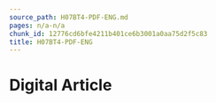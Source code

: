 ```yaml
---
source_path: H07BT4-PDF-ENG.md
pages: n/a-n/a
chunk_id: 12776cd6bfe4211b401ce6b3001a0aa75d2f5c83
title: H07BT4-PDF-ENG
---
```

# Digital Article
